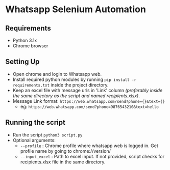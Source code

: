 # Whatsapp Selenium Automation

## Requirements
  - Python 3.1x
  - Chrome browser

## Setting Up
  - Open chrome and login to Whatsapp web.
  - Install required python modules by running `pip install -r requirements.txt` inside the project directory.
  - Keep an excel file with message urls in 'Link' column *(preferably inside the same directory as the script and named recipients.xlsx)*.
  - Message Link format: `https://web.whatsapp.com/send?phone={}&text={}`
    - eg: `https://web.whatsapp.com/send?phone=9876543210&text=hello`

## Running the script
  - Run the script `python3 script.py`
  - Optional arguments:
    - `--profile` : Chrome profile where whatsapp web is logged in. Get profile name by going to chrome://version/
    - `--input_excel` : Path to excel input. If not provided, script checks for recipients.xlsx file in the same directory.
